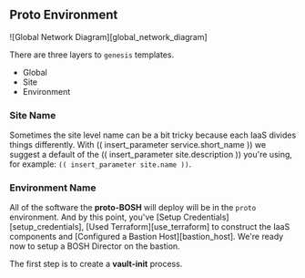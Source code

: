 ## Proto Environment

![Global Network Diagram][global_network_diagram]

There are three layers to `genesis` templates.

* Global
* Site
* Environment

### Site Name

Sometimes the site level name can be a bit tricky because each IaaS divides things
differently.  With (( insert_parameter service.short_name )) we suggest a default of the (( insert_parameter site.description )) you're using, for
example: `(( insert_parameter site.name ))`.

### Environment Name

All of the software the **proto-BOSH** will deploy will be in the `proto` environment.
And by this point, you've [Setup Credentials][setup_credentials],
[Used Terraform][use_terraform] to construct the IaaS components and
[Configured a Bastion Host][bastion_host].  We're ready now to setup a BOSH
Director on the bastion.

The first step is to create a **vault-init** process.
